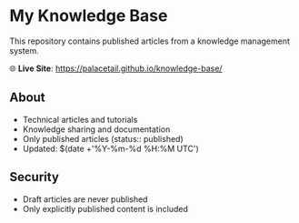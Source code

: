 # My Knowledge Base

This repository contains published articles from a knowledge management system.

🌐 **Live Site**: https://palacetail.github.io/knowledge-base/

## About
- Technical articles and tutorials
- Knowledge sharing and documentation
- Only published articles (status:: published)
- Updated: $(date +'%Y-%m-%d %H:%M UTC')

## Security
- Draft articles are never published
- Only explicitly published content is included
